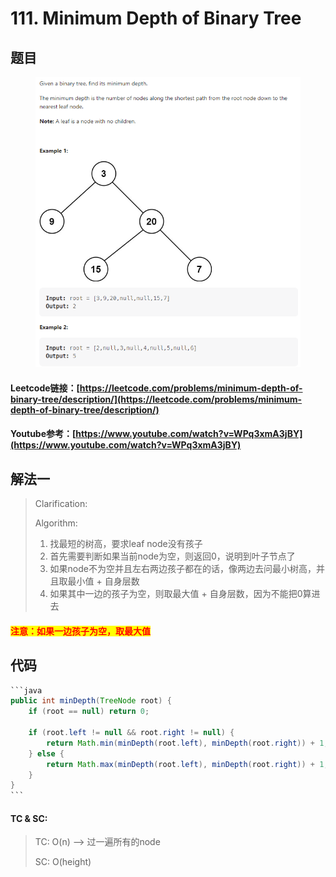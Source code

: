 # 111. Minimum Depth of Binary Tree

## 题目

<figure><img src="../../.gitbook/assets/image (1).png" alt=""><figcaption></figcaption></figure>

#### Leetcode链接：[https://leetcode.com/problems/minimum-depth-of-binary-tree/description/](https://leetcode.com/problems/minimum-depth-of-binary-tree/description/)

#### Youtube参考：[https://www.youtube.com/watch?v=WPq3xmA3jBY](https://www.youtube.com/watch?v=WPq3xmA3jBY)

## 解法一

> Clarification:&#x20;
>
> Algorithm:&#x20;
>
> 1. 找最短的树高，要求leaf node没有孩子
> 2. 首先需要判断如果当前node为空，则返回0，说明到叶子节点了
> 3. 如果node不为空并且左右两边孩子都在的话，像两边去问最小树高，并且取最小值 + 自身层数
> 4. 如果其中一边的孩子为空，则取最大值 + 自身层数，因为不能把0算进去

#### <mark style="color:red;">注意：如果一边孩子为空，取最大值</mark>

## 代码

````java
```java
public int minDepth(TreeNode root) {
    if (root == null) return 0;

    if (root.left != null && root.right != null) {
        return Math.min(minDepth(root.left), minDepth(root.right)) + 1;
    } else {
        return Math.max(minDepth(root.left), minDepth(root.right)) + 1;
    }
}
```
````

#### TC & SC:&#x20;

> TC: O(n) --> 过一遍所有的node
>
> SC: O(height)
